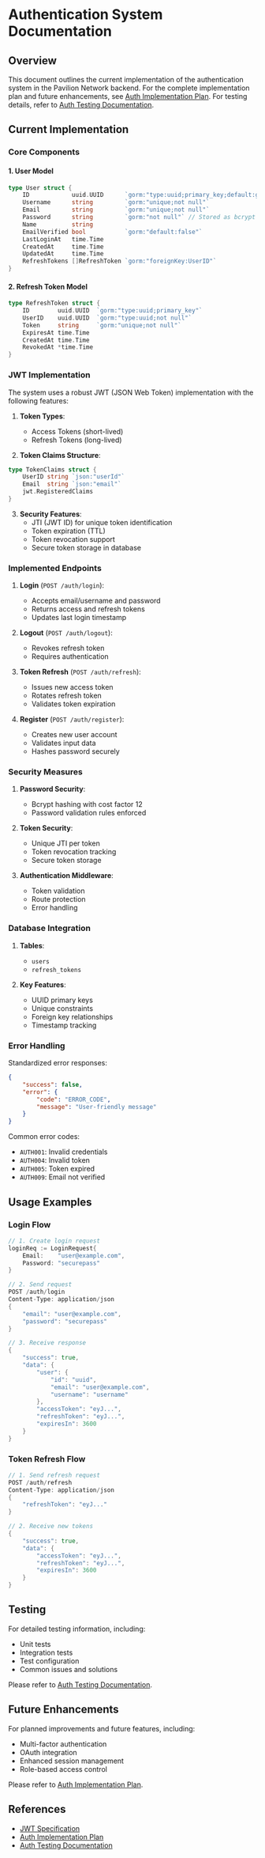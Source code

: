 # Authentication System Documentation

## Overview

This document outlines the current implementation of the authentication system in the Pavilion Network backend. For the complete implementation plan and future enhancements, see [Auth Implementation Plan](auth_implementation_plan.md). For testing details, refer to [Auth Testing Documentation](auth_testing.md).

## Current Implementation

### Core Components

#### 1. User Model
```go
type User struct {
    ID            uuid.UUID      `gorm:"type:uuid;primary_key;default:gen_random_uuid()"`
    Username      string         `gorm:"unique;not null"`
    Email         string         `gorm:"unique;not null"`
    Password      string         `gorm:"not null"` // Stored as bcrypt hash
    Name          string         
    EmailVerified bool           `gorm:"default:false"`
    LastLoginAt   time.Time      
    CreatedAt     time.Time      
    UpdatedAt     time.Time      
    RefreshTokens []RefreshToken `gorm:"foreignKey:UserID"`
}
```

#### 2. Refresh Token Model
```go
type RefreshToken struct {
    ID        uuid.UUID  `gorm:"type:uuid;primary_key"`
    UserID    uuid.UUID  `gorm:"type:uuid;not null"`
    Token     string     `gorm:"unique;not null"`
    ExpiresAt time.Time  
    CreatedAt time.Time  
    RevokedAt *time.Time 
}
```

### JWT Implementation

The system uses a robust JWT (JSON Web Token) implementation with the following features:

1. **Token Types**:
   - Access Tokens (short-lived)
   - Refresh Tokens (long-lived)

2. **Token Claims Structure**:
```go
type TokenClaims struct {
    UserID string `json:"userId"`
    Email  string `json:"email"`
    jwt.RegisteredClaims
}
```

3. **Security Features**:
   - JTI (JWT ID) for unique token identification
   - Token expiration (TTL)
   - Token revocation support
   - Secure token storage in database

### Implemented Endpoints

1. **Login** (`POST /auth/login`):
   - Accepts email/username and password
   - Returns access and refresh tokens
   - Updates last login timestamp

2. **Logout** (`POST /auth/logout`):
   - Revokes refresh token
   - Requires authentication

3. **Token Refresh** (`POST /auth/refresh`):
   - Issues new access token
   - Rotates refresh token
   - Validates token expiration

4. **Register** (`POST /auth/register`):
   - Creates new user account
   - Validates input data
   - Hashes password securely

### Security Measures

1. **Password Security**:
   - Bcrypt hashing with cost factor 12
   - Password validation rules enforced

2. **Token Security**:
   - Unique JTI per token
   - Token revocation tracking
   - Secure token storage

3. **Authentication Middleware**:
   - Token validation
   - Route protection
   - Error handling

### Database Integration

1. **Tables**:
   - `users`
   - `refresh_tokens`

2. **Key Features**:
   - UUID primary keys
   - Unique constraints
   - Foreign key relationships
   - Timestamp tracking

### Error Handling

Standardized error responses:
```json
{
    "success": false,
    "error": {
        "code": "ERROR_CODE",
        "message": "User-friendly message"
    }
}
```

Common error codes:
- `AUTH001`: Invalid credentials
- `AUTH004`: Invalid token
- `AUTH005`: Token expired
- `AUTH009`: Email not verified

## Usage Examples

### Login Flow
```go
// 1. Create login request
loginReq := LoginRequest{
    Email:    "user@example.com",
    Password: "securepass"
}

// 2. Send request
POST /auth/login
Content-Type: application/json
{
    "email": "user@example.com",
    "password": "securepass"
}

// 3. Receive response
{
    "success": true,
    "data": {
        "user": {
            "id": "uuid",
            "email": "user@example.com",
            "username": "username"
        },
        "accessToken": "eyJ...",
        "refreshToken": "eyJ...",
        "expiresIn": 3600
    }
}
```

### Token Refresh Flow
```go
// 1. Send refresh request
POST /auth/refresh
Content-Type: application/json
{
    "refreshToken": "eyJ..."
}

// 2. Receive new tokens
{
    "success": true,
    "data": {
        "accessToken": "eyJ...",
        "refreshToken": "eyJ...",
        "expiresIn": 3600
    }
}
```

## Testing

For detailed testing information, including:
- Unit tests
- Integration tests
- Test configuration
- Common issues and solutions

Please refer to [Auth Testing Documentation](auth_testing.md).

## Future Enhancements

For planned improvements and future features, including:
- Multi-factor authentication
- OAuth integration
- Enhanced session management
- Role-based access control

Please refer to [Auth Implementation Plan](auth_implementation_plan.md#future-enhancements).

## References

- [JWT Specification](https://tools.ietf.org/html/rfc7519)
- [Auth Implementation Plan](auth_implementation_plan.md)
- [Auth Testing Documentation](auth_testing.md) 